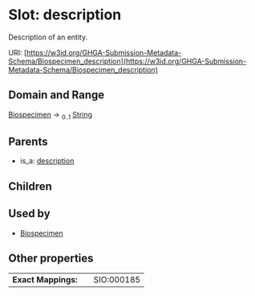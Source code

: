 
# Slot: description


Description of an entity.

URI: [https://w3id.org/GHGA-Submission-Metadata-Schema/Biospecimen_description](https://w3id.org/GHGA-Submission-Metadata-Schema/Biospecimen_description)


## Domain and Range

[Biospecimen](Biospecimen.md) &#8594;  <sub>0..1</sub> [String](types/String.md)

## Parents

 *  is_a: [description](description.md)

## Children


## Used by

 * [Biospecimen](Biospecimen.md)

## Other properties

|  |  |  |
| --- | --- | --- |
| **Exact Mappings:** | | SIO:000185 |

